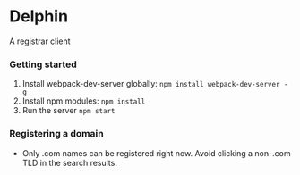 # Delphin
A registrar client

### Getting started
1. Install webpack-dev-server globally: `npm install webpack-dev-server -g`
2. Install npm modules: `npm install`
3. Run the server `npm start`

### Registering a domain
- Only .com names can be registered right now. Avoid clicking a non-.com TLD in the search results.
